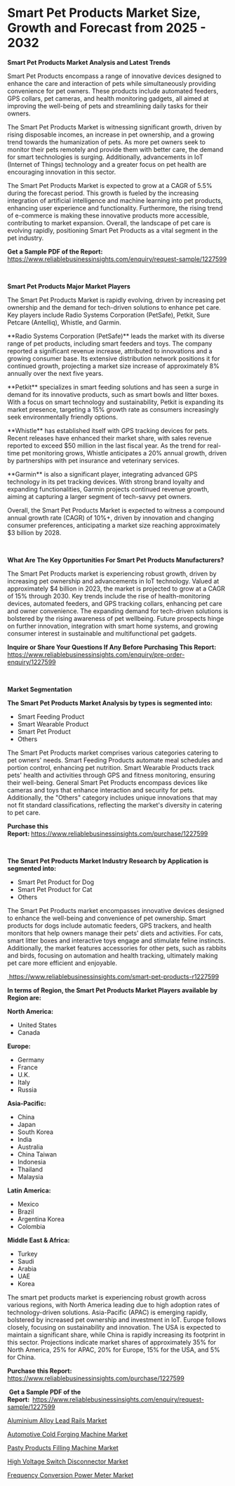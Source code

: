 <p><h1>Smart Pet Products Market Size, Growth and Forecast from 2025 - 2032</h1></p><p><strong>Smart Pet Products Market Analysis and Latest Trends</strong></p>
<p><p>Smart Pet Products encompass a range of innovative devices designed to enhance the care and interaction of pets while simultaneously providing convenience for pet owners. These products include automated feeders, GPS collars, pet cameras, and health monitoring gadgets, all aimed at improving the well-being of pets and streamlining daily tasks for their owners.</p><p>The Smart Pet Products Market is witnessing significant growth, driven by rising disposable incomes, an increase in pet ownership, and a growing trend towards the humanization of pets. As more pet owners seek to monitor their pets remotely and provide them with better care, the demand for smart technologies is surging. Additionally, advancements in IoT (Internet of Things) technology and a greater focus on pet health are encouraging innovation in this sector.</p><p>The Smart Pet Products Market is expected to grow at a CAGR of 5.5% during the forecast period. This growth is fueled by the increasing integration of artificial intelligence and machine learning into pet products, enhancing user experience and functionality. Furthermore, the rising trend of e-commerce is making these innovative products more accessible, contributing to market expansion. Overall, the landscape of pet care is evolving rapidly, positioning Smart Pet Products as a vital segment in the pet industry.</p></p>
<p><strong>Get a Sample PDF of the Report:&nbsp;</strong> <a href="https://www.reliablebusinessinsights.com/enquiry/request-sample/1227599?utm_campaign=1117&utm_medium=2&utm_source=Github&utm_content=ia&utm_term=28022025&utm_id=smart-pet-products">https://www.reliablebusinessinsights.com/enquiry/request-sample/1227599</a></p>
<p>&nbsp;</p>
<p><strong>Smart Pet Products Major Market Players</strong></p>
<p><p>The Smart Pet Products Market is rapidly evolving, driven by increasing pet ownership and the demand for tech-driven solutions to enhance pet care. Key players include Radio Systems Corporation (PetSafe), Petkit, Sure Petcare (Antelliq), Whistle, and Garmin. </p><p>**Radio Systems Corporation (PetSafe)** leads the market with its diverse range of pet products, including smart feeders and toys. The company reported a significant revenue increase, attributed to innovations and a growing consumer base. Its extensive distribution network positions it for continued growth, projecting a market size increase of approximately 8% annually over the next five years.</p><p>**Petkit** specializes in smart feeding solutions and has seen a surge in demand for its innovative products, such as smart bowls and litter boxes. With a focus on smart technology and sustainability, Petkit is expanding its market presence, targeting a 15% growth rate as consumers increasingly seek environmentally friendly options.</p><p>**Whistle** has established itself with GPS tracking devices for pets. Recent releases have enhanced their market share, with sales revenue reported to exceed $50 million in the last fiscal year. As the trend for real-time pet monitoring grows, Whistle anticipates a 20% annual growth, driven by partnerships with pet insurance and veterinary services.</p><p>**Garmin** is also a significant player, integrating advanced GPS technology in its pet tracking devices. With strong brand loyalty and expanding functionalities, Garmin projects continued revenue growth, aiming at capturing a larger segment of tech-savvy pet owners.</p><p>Overall, the Smart Pet Products Market is expected to witness a compound annual growth rate (CAGR) of 10%+, driven by innovation and changing consumer preferences, anticipating a market size reaching approximately $3 billion by 2028.</p></p>
<p>&nbsp;</p>
<p><strong>What Are The Key Opportunities For Smart Pet Products Manufacturers?</strong></p>
<p><p>The Smart Pet Products market is experiencing robust growth, driven by increasing pet ownership and advancements in IoT technology. Valued at approximately $4 billion in 2023, the market is projected to grow at a CAGR of 15% through 2030. Key trends include the rise of health-monitoring devices, automated feeders, and GPS tracking collars, enhancing pet care and owner convenience. The expanding demand for tech-driven solutions is bolstered by the rising awareness of pet wellbeing. Future prospects hinge on further innovation, integration with smart home systems, and growing consumer interest in sustainable and multifunctional pet gadgets.</p></p>
<p><strong>Inquire or Share Your Questions If Any Before Purchasing This Report:</strong> <a href="https://www.reliablebusinessinsights.com/enquiry/pre-order-enquiry/1227599?utm_campaign=1117&utm_medium=2&utm_source=Github&utm_content=ia&utm_term=28022025&utm_id=smart-pet-products">https://www.reliablebusinessinsights.com/enquiry/pre-order-enquiry/1227599</a></p>
<p>&nbsp;</p>
<p><strong>Market Segmentation</strong></p>
<p><strong>The Smart Pet Products Market Analysis by types is segmented into:</strong></p>
<p><ul><li>Smart Feeding Product</li><li>Smart Wearable Product</li><li>Smart Pet Product</li><li>Others</li></ul></p>
<p><p>The Smart Pet Products market comprises various categories catering to pet owners' needs. Smart Feeding Products automate meal schedules and portion control, enhancing pet nutrition. Smart Wearable Products track pets' health and activities through GPS and fitness monitoring, ensuring their well-being. General Smart Pet Products encompass devices like cameras and toys that enhance interaction and security for pets. Additionally, the "Others" category includes unique innovations that may not fit standard classifications, reflecting the market's diversity in catering to pet care.</p></p>
<p><strong>Purchase this Report:&nbsp;</strong><a href="https://www.reliablebusinessinsights.com/purchase/1227599?utm_campaign=1117&utm_medium=2&utm_source=Github&utm_content=ia&utm_term=28022025&utm_id=smart-pet-products">https://www.reliablebusinessinsights.com/purchase/1227599</a></p>
<p>&nbsp;</p>
<p><strong>The Smart Pet Products Market Industry Research by Application is segmented into:</strong></p>
<p><ul><li>Smart Pet Product for Dog</li><li>Smart Pet Product for Cat</li><li>Others</li></ul></p>
<p><p>The Smart Pet Products market encompasses innovative devices designed to enhance the well-being and convenience of pet ownership. Smart products for dogs include automatic feeders, GPS trackers, and health monitors that help owners manage their pets' diets and activities. For cats, smart litter boxes and interactive toys engage and stimulate feline instincts. Additionally, the market features accessories for other pets, such as rabbits and birds, focusing on automation and health tracking, ultimately making pet care more efficient and enjoyable.</p></p>
<p><a href="https://www.reliablebusinessinsights.com/smart-pet-products-r1227599?utm_campaign=1117&utm_medium=2&utm_source=Github&utm_content=ia&utm_term=28022025&utm_id=smart-pet-products">&nbsp;https://www.reliablebusinessinsights.com/smart-pet-products-r1227599</a></p>
<p><strong>In terms of Region, the Smart Pet Products Market Players available by Region are:</strong></p>
<p>
    <p> <strong> North America: </strong>
        <ul>
            <li>United States</li>
            <li>Canada</li>
        </ul>
        </p> 
    <p> <strong> Europe: </strong>
        <ul>
            <li>Germany</li>
            <li>France</li>
            <li>U.K.</li>
            <li>Italy</li>
            <li>Russia</li>
        </ul>
        </p> 
    <p> <strong> Asia-Pacific: </strong>
        <ul>
            <li>China</li>
            <li>Japan</li>
            <li>South Korea</li>
            <li>India</li>
            <li>Australia</li>
            <li>China Taiwan</li>
            <li>Indonesia</li>
            <li>Thailand</li>
            <li>Malaysia</li>
        </ul>
        </p> 
    <p> <strong> Latin America: </strong>
        <ul>
            <li>Mexico</li>
            <li>Brazil</li>
            <li>Argentina Korea</li>
            <li>Colombia</li>
        </ul>
        </p> 
    <p> <strong> Middle East & Africa: </strong>
        <ul>
            <li>Turkey</li>
            <li>Saudi</li>
            <li>Arabia</li>
            <li>UAE</li>
            <li>Korea</li>
        </ul>
    </p>
    </p>
<p><p>The smart pet products market is experiencing robust growth across various regions, with North America leading due to high adoption rates of technology-driven solutions. Asia-Pacific (APAC) is emerging rapidly, bolstered by increased pet ownership and investment in IoT. Europe follows closely, focusing on sustainability and innovation. The USA is expected to maintain a significant share, while China is rapidly increasing its footprint in this sector. Projections indicate market shares of approximately 35% for North America, 25% for APAC, 20% for Europe, 15% for the USA, and 5% for China.</p></p>
<p><strong>Purchase this Report: </strong><a href="https://www.reliablebusinessinsights.com/purchase/1227599?utm_campaign=1117&utm_medium=2&utm_source=Github&utm_content=ia&utm_term=28022025&utm_id=smart-pet-products">https://www.reliablebusinessinsights.com/purchase/1227599</a></p>
<p>&nbsp;<strong>Get a Sample PDF of the Report:&nbsp;&nbsp;</strong><a href="https://www.reliablebusinessinsights.com/enquiry/request-sample/1227599?utm_campaign=1117&utm_medium=2&utm_source=Github&utm_content=ia&utm_term=28022025&utm_id=smart-pet-products">https://www.reliablebusinessinsights.com/enquiry/request-sample/1227599</a></p>
<p><strong></strong></p>
<p><p><a href="https://github.com/marlanamarvn/Market-Research-Report-List-1/blob/main/aluminium-alloy-lead-rails-market.md?utm_campaign=1117&utm_medium=2&utm_source=Github&utm_content=ia&utm_term=28022025&utm_id=smart-pet-products">Aluminium Alloy Lead Rails Market</a></p><p><a href="https://github.com/lindaopodray/Market-Research-Report-List-1/blob/main/automotive-cold-forging-machine-market.md?utm_campaign=1117&utm_medium=2&utm_source=Github&utm_content=ia&utm_term=28022025&utm_id=smart-pet-products">Automotive Cold Forging Machine Market</a></p><p><a href="https://github.com/rodinayygacklezi/Market-Research-Report-List-1/blob/main/pasty-products-filling-machine-market.md?utm_campaign=1117&utm_medium=2&utm_source=Github&utm_content=ia&utm_term=28022025&utm_id=smart-pet-products">Pasty Products Filling Machine Market</a></p><p><a href="https://github.com/XavierTyler76/Market-Research-Report-List-1/blob/main/high-voltage-switch-disconnector-market.md?utm_campaign=1117&utm_medium=2&utm_source=Github&utm_content=ia&utm_term=28022025&utm_id=smart-pet-products">High Voltage Switch Disconnector Market</a></p><p><a href="https://github.com/OlenFleming68/Market-Research-Report-List-1/blob/main/frequency-conversion-power-meter-market.md?utm_campaign=1117&utm_medium=2&utm_source=Github&utm_content=ia&utm_term=28022025&utm_id=smart-pet-products">Frequency Conversion Power Meter Market</a></p></p>